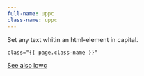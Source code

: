 ```yaml
---
full-name: uppc
class-name: uppc
---
```

Set any text whitin an html-element in capital.

```
class="{{ page.class-name }}"
```

[See also lowc](#tag-lowc)